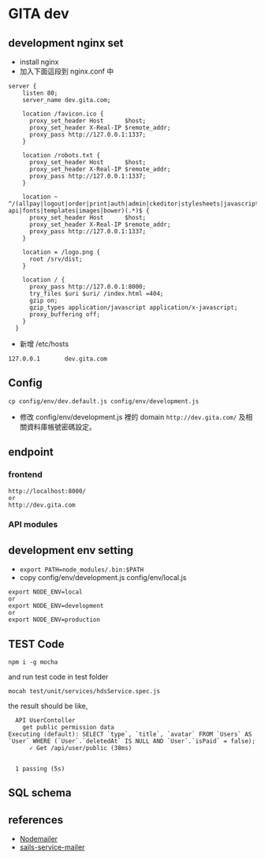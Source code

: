# GITA dev

## development nginx set
* install nginx
* 加入下面這段到 nginx.conf 中
```
server {
    listen 80;
    server_name dev.gita.com;

    location /favicon.ico {
      proxy_set_header Host      $host;
      proxy_set_header X-Real-IP $remote_addr;
      proxy_pass http://127.0.0.1:1337;
    }

    location /robots.txt {
      proxy_set_header Host      $host;
      proxy_set_header X-Real-IP $remote_addr;
      proxy_pass http://127.0.0.1:1337;
    }

    location ~ ^/(allpay|logout|order|print|auth|admin|ckeditor|stylesheets|javascripts|uploads|api|advance-api|fonts|templates|images|bower)(.*)$ {
      proxy_set_header Host      $host;
      proxy_set_header X-Real-IP $remote_addr;
      proxy_pass http://127.0.0.1:1337;
    }

    location = /logo.png {
      root /srv/dist;
    }

    location / {
      proxy_pass http://127.0.0.1:8000;
      try_files $uri $uri/ /index.html =404;
      gzip on;
      gzip_types application/javascript application/x-javascript;
      proxy_buffering off;
    }
  }
```
* 新增 /etc/hosts
```
127.0.0.1       dev.gita.com
```
## Config

```
cp config/env/dev.default.js config/env/development.js
```
* 修改 config/env/development.js 裡的 domain `http://dev.gita.com/` 及相關資料庫帳號密碼設定。

## endpoint

### frontend
```
http://localhost:8000/
or
http://dev.gita.com
```

### API modules

## development env setting
- `export PATH=node_modules/.bin:$PATH`
- copy config/env/development.js config/env/local.js

```
export NODE_ENV=local
or
export NODE_ENV=development
or
export NODE_ENV=production
```

## TEST Code

```
npm i -g mocha
```

and run test code in test folder

```
mocah test/unit/services/hdsService.spec.js
```

the result should be like,

```
  API UserContoller
    get public permission data
Executing (default): SELECT `type`, `title`, `avatar` FROM `Users` AS `User` WHERE (`User`.`deletedAt` IS NULL AND `User`.`isPaid` = false);
      ✓ Get /api/user/public (38ms)


  1 passing (5s)
```

## SQL schema

## references
- [Nodemailer](https://github.com/andris9/Nodemailer)
- [sails-service-mailer](https://www.npmjs.com/package/sails-service-mailer)
